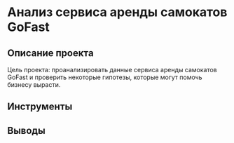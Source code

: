 # Анализ сервиса аренды самокатов GoFast
## Описание проекта
Цель проекта: проанализировать данные сервиса аренды самокатов GoFast и проверить некоторые гипотезы, которые могут помочь бизнесу вырасти.
## Инструменты
## Выводы
